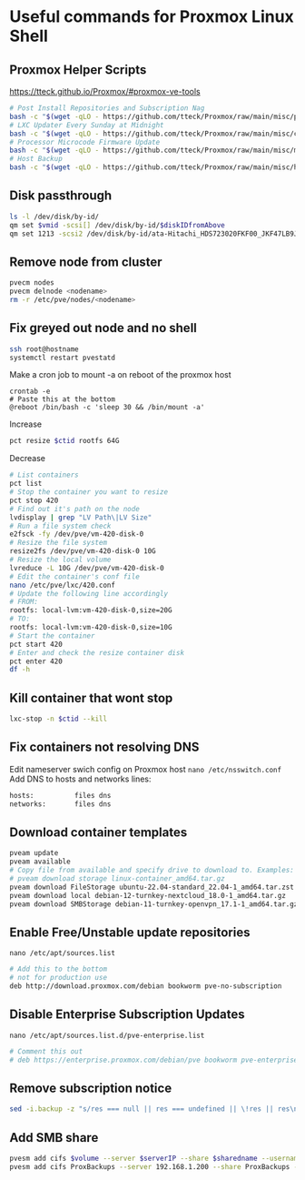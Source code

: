 # Useful commands for Proxmox Linux Shell

## Proxmox Helper Scripts
https://tteck.github.io/Proxmox/#proxmox-ve-tools
```sh
# Post Install Repositories and Subscription Nag
bash -c "$(wget -qLO - https://github.com/tteck/Proxmox/raw/main/misc/post-pve-install.sh)"
# LXC Updater Every Sunday at Midnight
bash -c "$(wget -qLO - https://github.com/tteck/Proxmox/raw/main/misc/cron-update-lxcs.sh)"
# Processor Microcode Firmware Update
bash -c "$(wget -qLO - https://github.com/tteck/Proxmox/raw/main/misc/microcode.sh)"
# Host Backup
bash -c "$(wget -qLO - https://github.com/tteck/Proxmox/raw/main/misc/host-backup.sh)"
```

## Disk passthrough
```sh
ls -l /dev/disk/by-id/
qm set $vmid -scsi[] /dev/disk/by-id/$diskIDfromAbove
qm set 1213 -scsi2 /dev/disk/by-id/ata-Hitachi_HDS723020FKF00_JKF47LB9J0U34G
```

## Remove node from cluster
```sh
pvecm nodes
pvecm delnode <nodename>
rm -r /etc/pve/nodes/<nodename>
```

## Fix greyed out node and no shell
```sh
ssh root@hostname
systemctl restart pvestatd
```
Make a cron job to mount -a on reboot of the proxmox host
```
crontab -e
# Paste this at the bottom
@reboot /bin/bash -c 'sleep 30 && /bin/mount -a'
```

Increase
```sh
pct resize $ctid rootfs 64G
```

Decrease
```sh
# List containers
pct list
# Stop the container you want to resize
pct stop 420
# Find out it's path on the node
lvdisplay | grep "LV Path\|LV Size"
# Run a file system check
e2fsck -fy /dev/pve/vm-420-disk-0
# Resize the file system
resize2fs /dev/pve/vm-420-disk-0 10G
# Resize the local volume
lvreduce -L 10G /dev/pve/vm-420-disk-0
# Edit the container's conf file
nano /etc/pve/lxc/420.conf
# Update the following line accordingly
# FROM:
rootfs: local-lvm:vm-420-disk-0,size=20G
# TO:
rootfs: local-lvm:vm-420-disk-0,size=10G
# Start the container
pct start 420
# Enter and check the resize container disk
pct enter 420
df -h
```

## Kill container that wont stop
```sh
lxc-stop -n $ctid --kill
```

## Fix containers not resolving DNS
Edit nameserver swich config on Proxmox host
```nano /etc/nsswitch.conf```
Add DNS to hosts and networks lines:
```sh
hosts:          files dns
networks:       files dns
```

## Download container templates
```sh
pveam update
pveam available
# Copy file from available and specify drive to download to. Examples:
# pveam download storage linux-container_amd64.tar.gz
pveam download FileStorage ubuntu-22.04-standard_22.04-1_amd64.tar.zst
pveam download local debian-12-turnkey-nextcloud_18.0-1_amd64.tar.gz
pveam download SMBStorage debian-11-turnkey-openvpn_17.1-1_amd64.tar.gz
```

## Enable Free/Unstable update repositories
```nano /etc/apt/sources.list```
```sh
# Add this to the bottom
# not for production use 
deb http://download.proxmox.com/debian bookworm pve-no-subscription
```

## Disable Enterprise Subscription Updates
```nano /etc/apt/sources.list.d/pve-enterprise.list```
```sh
# Comment this out
# deb https://enterprise.proxmox.com/debian/pve bookworm pve-enterprise
```

## Remove subscription notice
```sh
sed -i.backup -z "s/res === null || res === undefined || \!res || res\n\t\t\t.data.status.toLowerCase() \!== 'active'/false/g" /usr/share/javascript/proxmox-widget-toolkit/proxmoxlib.js && systemctl restart pveproxy.service
```

## Add SMB share
```sh
pvesm add cifs $volume --server $serverIP --share $sharedname --username $username --password
pvesm add cifs ProxBackups --server 192.168.1.200 --share ProxBackups --username Administrator --password
```
